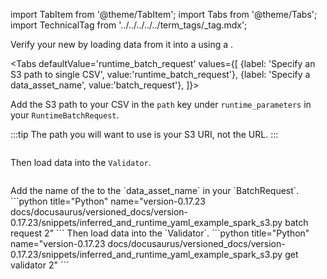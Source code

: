 import TabItem from '@theme/TabItem';
import Tabs from '@theme/Tabs';
import TechnicalTag from '../../../../../term_tags/_tag.mdx';

Verify your new <TechnicalTag tag="datasource" text="Data Source" /> by loading data from it into a <TechnicalTag tag="validator" text="Validator" /> using a <TechnicalTag tag="batch_request" text="Batch Request" />.

<Tabs
  defaultValue='runtime_batch_request'
  values={[
  {label: 'Specify an S3 path to single CSV', value:'runtime_batch_request'},
  {label: 'Specify a data_asset_name', value:'batch_request'},
  ]}>

<TabItem value="runtime_batch_request">

Add the S3 path to your CSV in the `path` key under `runtime_parameters` in your `RuntimeBatchRequest`.

:::tip
The path you will want to use is your S3 URI, not the URL.
:::

```python title="Python" name="version-0.17.23 docs/docusaurus/versioned_docs/version-0.17.23/snippets/inferred_and_runtime_yaml_example_spark_s3.py batch request 1"
```

Then load data into the `Validator`.

```python title="Python" name="version-0.17.23 docs/docusaurus/versioned_docs/version-0.17.23/snippets/inferred_and_runtime_yaml_example_spark_s3.py get validator 1"
```
</TabItem>
<TabItem value="batch_request">
Add the name of the <TechnicalTag tag="data_asset" text="Data Asset" /> to the `data_asset_name` in your `BatchRequest`.
```python title="Python" name="version-0.17.23 docs/docusaurus/versioned_docs/version-0.17.23/snippets/inferred_and_runtime_yaml_example_spark_s3.py batch request 2"
```
Then load data into the `Validator`.
```python title="Python" name="version-0.17.23 docs/docusaurus/versioned_docs/version-0.17.23/snippets/inferred_and_runtime_yaml_example_spark_s3.py get validator 2"
```
</TabItem>
</Tabs>